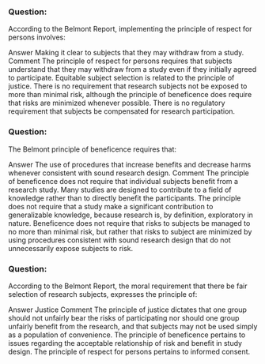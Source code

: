 ### Question:
According to the Belmont Report, implementing the principle of respect for persons involves:

Answer Making it clear to subjects that they may withdraw from a study.
Comment 
The principle of respect for persons requires that subjects understand that they may withdraw from a study even if they initially agreed to participate. Equitable subject selection is related to the principle of justice. There is no requirement that research subjects not be exposed to more than minimal risk, although the principle of beneficence does require that risks are minimized whenever possible. There is no regulatory requirement that subjects be compensated for research participation.

### Question:
The Belmont principle of beneficence requires that:

Answer The use of procedures that increase benefits and decrease harms whenever consistent with sound research design.
Comment 
The principle of beneficence does not require that individual subjects benefit from a research study. Many studies are designed to contribute to a field of knowledge rather than to directly benefit the participants. The principle does not require that a study make a significant contribution to generalizable knowledge, because research is, by definition, exploratory in nature. Beneficence does not require that risks to subjects be managed to no more than minimal risk, but rather that risks to subject are minimized by using procedures consistent with sound research design that do not unnecessarily expose subjects to risk.

### Question:
According to the Belmont Report, the moral requirement that there be fair selection of research subjects, expresses the principle of:

Answer Justice
Comment 
The principle of justice dictates that one group should not unfairly bear the risks of participating nor should one group unfairly benefit from the research, and that subjects may not be used simply as a population of convenience. The principle of beneficence pertains to issues regarding the acceptable relationship of risk and benefit in study design. The principle of respect for persons pertains to informed consent.
